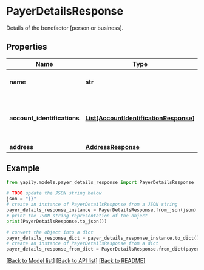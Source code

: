 # PayerDetailsResponse

Details of the benefactor [person or business].

## Properties

Name | Type | Description | Notes
------------ | ------------- | ------------- | -------------
**name** | **str** | The account holder name of the Payer. | [optional] 
**account_identifications** | [**List[AccountIdentificationResponse]**](AccountIdentificationResponse.md) | The account identifications that identify the &#x60;Payer&#x60; bank account. | [optional] 
**address** | [**AddressResponse**](AddressResponse.md) |  | [optional] 

## Example

```python
from yapily.models.payer_details_response import PayerDetailsResponse

# TODO update the JSON string below
json = "{}"
# create an instance of PayerDetailsResponse from a JSON string
payer_details_response_instance = PayerDetailsResponse.from_json(json)
# print the JSON string representation of the object
print(PayerDetailsResponse.to_json())

# convert the object into a dict
payer_details_response_dict = payer_details_response_instance.to_dict()
# create an instance of PayerDetailsResponse from a dict
payer_details_response_from_dict = PayerDetailsResponse.from_dict(payer_details_response_dict)
```
[[Back to Model list]](../README.md#documentation-for-models) [[Back to API list]](../README.md#documentation-for-api-endpoints) [[Back to README]](../README.md)



